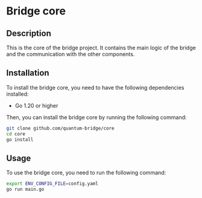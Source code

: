 # Bridge core
## Description
This is the core of the bridge project. It contains the main logic of the bridge and the communication with the other components.

## Installation
To install the bridge core, you need to have the following dependencies installed:
- Go 1.20 or higher

Then, you can install the bridge core by running the following command:
```bash
git clone github.com/quantum-bridge/core
cd core
go install
```

## Usage
To use the bridge core, you need to run the following command:
```bash
export ENV_CONFIG_FILE=config.yaml
go run main.go
```
